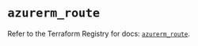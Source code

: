 # `azurerm_route`

Refer to the Terraform Registry for docs: [`azurerm_route`](https://registry.terraform.io/providers/hashicorp/azurerm/4.6.0/docs/resources/route).
